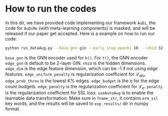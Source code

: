 # How to run the codes

In this dir, we have provided code implementing our framework `AuDi`, the code for `AuDiMe` (with meta-learning components) is masked, and will be released if our paper get accepted. Here is a example on how to run our code:

```bash
python run_dataAug.py --base_gnn gin --early_stop_epochs 10  --nhid 32 --epochs 50 --pretraining_epochs 10 --dataset drugood_lbap_core_ec50_scaffold --edge_dim 10 --device 0 --nlayers 4 --edge_gnn_layers 2 --edge_gnn gin --edge_uniform_penalty 0.01 --edge_prob_thres 50 --edge_budget 0.75 --edge_penalty 10.0 --penalty 0.001  --gradMatching_penalty 0.0  --seed 1 --fname_str erm_ssl_autoaug_pe_10_es_10 --useAutoAug
```


`base_gnn` is the GNN encoder used for `h()`. For `t()`, the GNN encoder `edge_gnn` is default to be 2-layer GIN. `nhid` is the hidden dimensions. `edge_dim` is the edge feature dimension, which can be -1 if not using edge features. `edge_uniform_penalty` is regularization coefficient for $\mathcal{L}_{div}$, `edge_prob_thres` is the lowest K\% edges. `edge_budget` is the $\eta$ for the edge count budgets. `edge_penalty` is the regularization coefficient for $\mathcal{L}_e$. `penalty` is the regularization coefficient for SSL loss. `useAutoAug` is to enable the learnable data transformation. Make sure in `fname_str`, it contains `erm_ssl` key words, and the results will be saved to `exp_results/` dir in numpy format.
